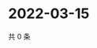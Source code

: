 # 2022-03-15

共 0 条

<!-- BEGIN WEIBO -->
<!-- 最后更新时间 Tue Mar 15 2022 11:16:29 GMT+0800 (China Standard Time) -->

<!-- END WEIBO -->
